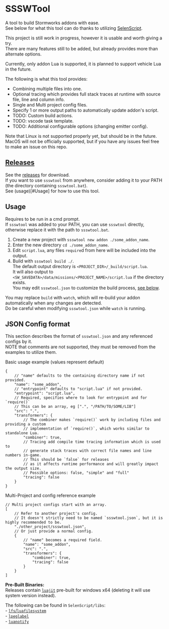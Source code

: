 # SSSWTool
A tool to build Stormworks addons with ease.  
See below for what this tool can do thanks to utilizing [SelenScript](https://github.com/Avril112113/selenscript).  

This project is still work in progress, however it is usable and worth giving a try.  
There are many features still to be added, but already provides more than alternate options.  

Currently, only addon Lua is supported, it is planned to support vehicle Lua in the future.  

The following is what this tool provides:  
- Combining multiple files into one.  
- Optional tracing which provides full stack traces at runtime with source file, line and column info.  
- Single and Multi project config files.  
- Specify 1 or more output paths to automatically update addon's script.  
- TODO: Custom build actions.  
- TODO: vscode task template.  
- TODO: Additional configurable options (changing emitter config).  

Note that Linux is not supported properly yet, but should be in the future.  
MacOS will not be officially supported, but if you have any issues feel free to make an issue on this repo.  

## [Releases](https://github.com/Avril112113/SSSWTool/releases)
See the [releases](https://github.com/Avril112113/SSSWTool/releases) for download.  
If you want to use `ssswtool` from anywhere, consider adding it to your PATH (the directory containing `ssswtool.bat`).  
See (usage)[#Usage] for how to use this tool.  

## Usage
Requires to be run in a cmd prompt.  
If `ssswtool` was added to your PATH, you can use `ssswtool` directly, otherwise replace it with the path to `ssswtool.bat`.  

1. Create a new project with `ssswtool new addon ./some_addon_name`.  
2. Enter the new directory `cd ./some_addon_name`.  
3. Edit `script.lua`, any files `require`d from here will be included into the output.  
4. Build with `ssswtool build ./`.  
   The default output directory is `<PROJECT_DIR>/_build/script.lua`.  
   It will also output to `<SW_SAVEDATA>/data/missions/<PROJECT_NAME>/script.lua` if the directory exists.  
You may edit `ssswtool.json` to customize the build process, [see below](#json-config-format).  

You may replace `build` with `watch`, which will re-build your addon automatically when any changes are detected.  
Do be careful when modifying `ssswtool.json` while `watch` is running.  

## JSON Config format
This section describes the format of `ssswtool.json` and any referenced configs by it.  
NOTE that comments are not supported, they must be removed from the examples to utilize them.

Basic usage example (values represent default)  
```jsonc
{
	// "name" defaults to the containing directory name if not provided.
	"name": "some_addon",
	// "entrypoint" defaults to "script.lua" if not provided.
	"entrypoint": "script.lua",
	// Required, specifies where to look for entrypoint and for `require()`
	// This can be an array, eg [".", "/PATH/TO/SOME/LIB"]
	"src": ".",
	"transformers": {
		// The combiner makes `require()` work by including files and providing a custom
		// implementation of `require()`, which works similar to standalone Lua.
		"combiner": true,
		// Tracing add compile time tracing information which is used to
		// generate stack traces with correct file names and line numbers in-game.
		// This should be `false` for releases
		// as it affects runtime performance and will greatly impact the output size.
		// Possible options: false, "simple" and "full"
		"tracing": false
	}
}
```

Multi-Project and config reference example
```jsonc
// Multi project configs start with an array.
[
	// Refer to another project's config.
	// It doesn't strictly need to be named `ssswtool.json`, but it is highly recommended to be.
	"./other_project/ssswtool.json",
	// Or just provide a normal config.
	{
		// "name" becomes a required field.
		"name": "some_addon",
		"src": ".",
		"transformers": {
			"combiner": true,
			"tracing": false
		}
	}
]
```

**Pre-Built Binaries:**  
Releases contain [`luajit`](https://luajit.org/) pre-built for windows x64 (deleting it will use system version instead).  

The following can be found in `SelenScript/libs`:  
\- [`lfs`/`luafilesystem`](https://luarocks.org/modules/hisham/luafilesystem)  
\- [`lpeglabel`](https://luarocks.org/modules/sergio-medeiros/lpeglabel)  
\- [`luanotify`](https://github.com/Avril112113/luanotify)  
